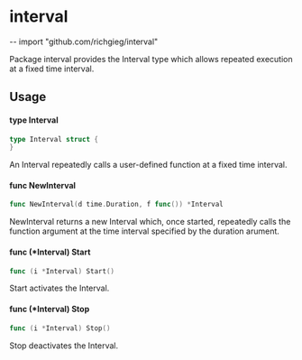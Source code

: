 # interval
--
    import "github.com/richgieg/interval"

Package interval provides the Interval type which allows repeated execution at a
fixed time interval.

## Usage

#### type Interval

```go
type Interval struct {
}
```

An Interval repeatedly calls a user-defined function at a fixed time interval.

#### func  NewInterval

```go
func NewInterval(d time.Duration, f func()) *Interval
```
NewInterval returns a new Interval which, once started, repeatedly calls the
function argument at the time interval specified by the duration arument.

#### func (*Interval) Start

```go
func (i *Interval) Start()
```
Start activates the Interval.

#### func (*Interval) Stop

```go
func (i *Interval) Stop()
```
Stop deactivates the Interval.
